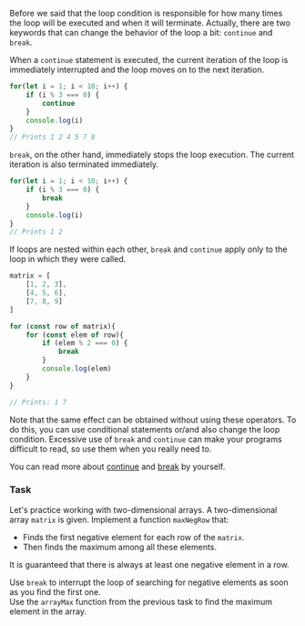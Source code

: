 Before we said that the loop condition is responsible for how many times the loop will be executed and when it will terminate. 
Actually, there are two keywords that can change the behavior of the loop a bit: `continue` and `break`.

When a `continue` statement is executed, the current iteration of the loop is immediately interrupted and the loop moves on to the next iteration.

```js
for(let i = 1; i < 10; i++) {
    if (i % 3 === 0) {
        continue
    }
    console.log(i)
}
// Prints 1 2 4 5 7 8
```

`break`, on the other hand, immediately stops the loop execution. The current iteration is also terminated immediately.

```js
for(let i = 1; i < 10; i++) {
    if (i % 3 === 0) {
        break
    }
    console.log(i)
}
// Prints 1 2
```

If loops are nested within each other, `break` and `continue` apply only to the loop in which they were called.

```js
matrix = [
    [1, 2, 3],
    [4, 5, 6],
    [7, 8, 9]
]

for (const row of matrix){
    for (const elem of row){
        if (elem % 2 === 0) {
            break
        }
        console.log(elem)
    }
}

// Prints: 1 7
```

Note that the same effect can be obtained without using these operators. 
To do this, you can use conditional statements or/and also change the loop condition. 
Excessive use of `break` and `continue` can make your programs difficult to read, so use them when you really need to.

You can read more about [continue](https://developer.mozilla.org/en-US/docs/Web/JavaScript/Reference/Statements/continue) 
and [break](https://developer.mozilla.org/en-US/docs/Web/JavaScript/Reference/Statements/break) by yourself.

### Task
Let's practice working with two-dimensional arrays. A two-dimensional array `matrix` is given. 
Implement a function `maxNegRow` that:
- Finds the first negative element for each row of the `matrix`. 
- Then finds the maximum among all these elements.

It is guaranteed that there is always at least one negative element in a row.

<div class="hint">
  Use <code>break</code> to interrupt the loop of searching for negative elements as soon as you find the first one.
</div>

<div class="hint">
  Use the <code>arrayMax</code> function from the previous task to find the maximum element in the array.
</div>


